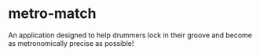 # metro-match
An application designed to help drummers lock in their groove and become as metronomically precise as possible!
